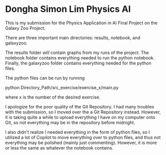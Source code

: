 # Dongha Simon Lim Physics AI

This is my submission for the Physics Application in AI Final Project on the Galaxy Zoo Project.

There are three important main directories: results, notebook, and galaxyzoo.

The results folder will contain graphs from my runs of the project. The notebook folder contains everything needed to run the python notebook. Finally, the galaxyzoo folder contains everything needed for the python files.

The python files can be run by running

python Directory_Path/src_exercise/exercise_x/main.py

where x is the number of the desired exercise.


I apologize for the poor quality of the Git Repository. I had many troubles with the submission, so I moved over the a Git Repository instead. However, it is taking quite a while to upload everything I have on my computer onto Git, so not everything may be in the repository before midnight.

I also didn't realize I needed everything in the form of python files, so I utilized a lot of Copilot to move everything over to python files, and thus not everything may be polished (mainly just commenting). However, it is more or less the same as whatever the notebook contains.
